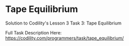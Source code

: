 # Tape Equilibrium
Solution to Codility's Lesson 3 Task 3: Tape Equilibrium

Full Task Description Here: https://codility.com/programmers/task/tape_equilibrium/
